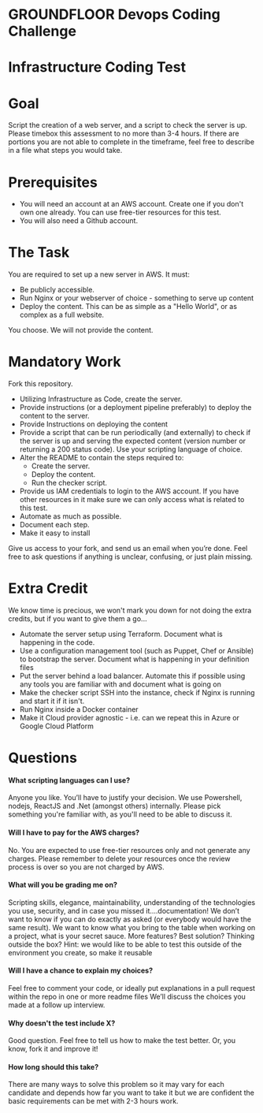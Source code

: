 # GROUNDFLOOR Devops Coding Challenge

Infrastructure Coding Test
==========================

# Goal

Script the creation of a web server, and a script to check the server is up.  Please timebox this assessment to no more than 3-4 hours.  If there are portions you are not able to complete in the timeframe, feel free to describe in a file what steps you would take.

# Prerequisites

* You will need an account at an AWS account. Create one if you don't own one already. You can use free-tier resources for this test.
* You will also need a Github account.

# The Task

You are required to set up a new server in AWS. It must:

* Be publicly accessible.
* Run Nginx or your webserver of choice - something to serve up content
* Deploy the content. This can be as simple as a "Hello World", or as complex as a full website. 

You choose. We will not provide the content. 

# Mandatory Work

Fork this repository.

* Utilizing Infrastructure as Code, create the server.
* Provide instructions (or a deployment pipeline preferably) to deploy the content to the server.
* Provide Instructions on deploying the content
* Provide a script that can be run periodically (and externally) to check if the server is up and serving the expected content (version number or returning a 200 status code). Use your scripting language of choice.
* Alter the README to contain the steps required to:
  * Create the server.
  * Deploy the content.
  * Run the checker script.
* Provide us IAM credentials to login to the AWS account. If you have other resources in it make sure we can only access what is related to this test.
* Automate as much as possible.
* Document each step. 
* Make it easy to install

Give us access to your fork, and send us an email when you’re done. Feel free to ask questions if anything is unclear, confusing, or just plain missing.

# Extra Credit

We know time is precious, we won't mark you down for not doing the extra credits, but if you want to give them a go...

* Automate the server setup using Terraform.  Document what is happening in the code.
* Use a configuration management tool (such as Puppet, Chef or Ansible) to bootstrap the server. Document what is happening in your definition files
* Put the server behind a load balancer. Automate this if possible using any tools you are familiar with and document what is going on
* Make the checker script SSH into the instance, check if Nginx is running and start it if it isn't.
* Run Nginx inside a Docker container
* Make it Cloud provider agnostic - i.e. can we repeat this in Azure or Google Cloud Platform

# Questions

#### What scripting languages can I use?

Anyone you like. You’ll have to justify your decision. We use Powershell, nodejs, ReactJS and .Net (amongst others) internally. Please pick something you're familiar with, as you'll need to be able to discuss it.

#### Will I have to pay for the AWS charges?

No. You are expected to use free-tier resources only and not generate any charges. Please remember to delete your resources once the review process is over so you are not charged by AWS.

#### What will you be grading me on?

Scripting skills, elegance, maintainability, understanding of the technologies you use, security, and in case you missed it....documentation!
We don’t want to know if you can do exactly as asked (or everybody would have the same result). We want to know what you bring to the table when working on a project, what is your secret sauce. More features? Best solution? Thinking outside the box?
Hint: we would like to be able to test this outside of the environment you create, so make it reusable

#### Will I have a chance to explain my choices?

Feel free to comment your code, or ideally put explanations in a pull request within the repo in one or more readme files
We’ll discuss the choices you made at a follow up interview.

#### Why doesn't the test include X?

Good question. Feel free to tell us how to make the test better. Or, you know, fork it and improve it!

#### How long should this take?

There are many ways to solve this problem so it may vary for each candidate and depends how far you want to take it but we are confident the basic requirements can be met with 2-3 hours work.
